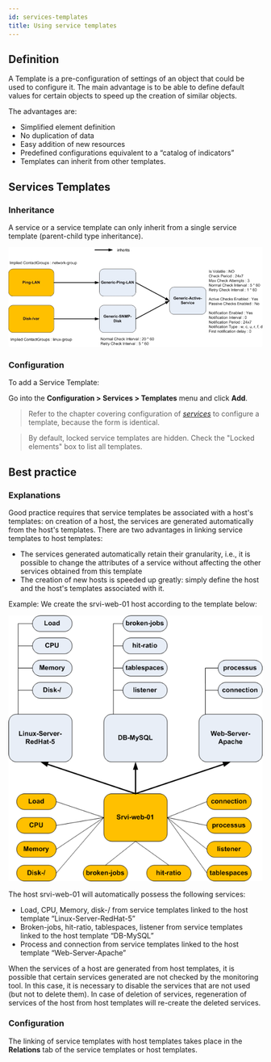 ```yaml
---
id: services-templates
title: Using service templates
---
```


## Definition

A Template is a pre-configuration of settings of an object that could be used to
configure it. The main advantage is to be able to define default values for
certain objects to speed up the creation of similar objects.

The advantages are:

  - Simplified element definition
  - No duplication of data
  - Easy addition of new resources
  - Predefined configurations equivalent to a “catalog of indicators”
  - Templates can inherit from other templates.

## Services Templates

### Inheritance

A service or a service template can only inherit from a single service template
(parent-child type inheritance).

![image](../../assets/configuration/09heritageservice.png)

### Configuration

To add a Service Template:

Go into the **Configuration > Services > Templates** menu and click **Add**.

> Refer to the chapter covering configuration of
> *[services](services.md)* to configure a template, because the
> form is identical.

> By default, locked service templates are hidden. Check the "Locked elements"
> box to list all templates.

## Best practice

### Explanations

Good practice requires that service templates be associated with a host's
templates: on creation of a host, the services are generated automatically from
the host's templates. There are two advantages in linking service templates to
host templates:

  - The services generated automatically retain their granularity, i.e., it is
    possible to change the attributes of a service without affecting the other
    services obtained from this template
  - The creation of new hosts is speeded up greatly: simply define
    the host and the host's templates associated with it.

Example: We create the srvi-web-01 host according to the template below:

![image](../../assets/configuration/09hostexemple.png)

The host srvi-web-01 will automatically possess the following services:

  - Load, CPU, Memory, disk-/ from service templates linked to the host
    template “Linux-Server-RedHat-5”
  - Broken-jobs, hit-ratio, tablespaces, listener from service templates linked
    to the host template “DB-MySQL”
  - Process and connection from service templates linked to the host template
    “Web-Server-Apache”

When the services of a host are generated from host templates, it is possible
that certain services generated are not checked by the monitoring tool. In this
case, it is necessary to disable the services that are not used (but not to
delete them). In case of deletion of services, regeneration of services of the
host from host templates will re-create the deleted services.

### Configuration

The linking of service templates with host templates takes place in the
**Relations** tab of the service templates or host templates.
